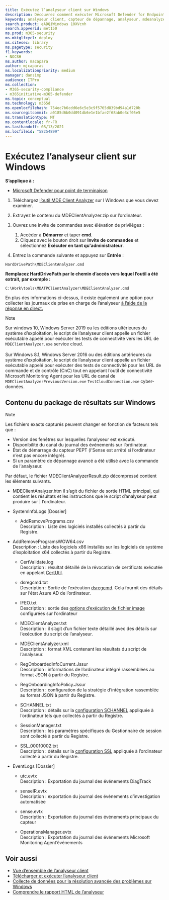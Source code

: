 ```yaml
---
title: Exécutez l’analyseur client sur Windows
description: Découvrez comment exécuter Microsoft Defender for Endpoint Client Analyzer sur Windows.
keywords: analyseur client, capteur de dépannage, analyseur, mdeanalyzer, windows
search.product: eADQiWindows 10XVcnh
search.appverid: met150
ms.prod: m365-security
ms.mktglfcycl: deploy
ms.sitesec: library
ms.pagetype: security
f1.keywords:
- NOCSH
ms.author: macapara
author: mjcaparas
ms.localizationpriority: medium
manager: dansimp
audience: ITPro
ms.collection:
- M365-security-compliance
- m365initiative-m365-defender
ms.topic: conceptual
ms.technology: m365d
ms.openlocfilehash: 754ec7b6cdd6e6c5e3c9f5765d839bd94a1d720b
ms.sourcegitcommit: a0185d6b0dd091db6e1e1bfae2f68ab0e3cf05e5
ms.translationtype: MT
ms.contentlocale: fr-FR
ms.lasthandoff: 08/13/2021
ms.locfileid: "58254899"
---
```

#  <a name="run-the-client-analyzer-on-windows"></a>Exécutez l’analyseur client sur Windows

**S’applique à :**
- [Microsoft Defender pour point de terminaison](https://go.microsoft.com/fwlink/p/?linkid=2146631)


1.  Téléchargez [l’outil MDE Client Analyzer](https://aka.ms/mdatpanalyzer) sur l Windows que vous devez examiner.

2.  Extrayez le contenu du MDEClientAnalyzer.zip sur l’ordinateur.

3.  Ouvrez une invite de commandes avec élévation de privilèges :
    1. Accéder à **Démarrer** et taper **cmd**.
    2. Cliquez avec le bouton droit sur **Invite de commandes** et sélectionnez **Exécuter en tant qu'administrateur**.

4.  Entrez la commande suivante et appuyez sur **Entrée** :

```
HardDrivePath\MDEClientAnalyzer.cmd
```

**Remplacez HardDrivePath par le chemin d’accès vers lequel l’outil a été extrait, par exemple :**

`C:\Work\tools\MDATPClientAnalyzer\MDEClientAnalyzer.cmd`

En plus des informations ci-dessus, il existe également une option pour collecter les journaux de prise en charge de l’analyseur [à l’aide de la réponse en direct.](troubleshoot-collect-support-log.md)

> [!NOTE]  
> Sur windows 10, Windows Server 2019 ou les éditions ultérieures du système d’exploitation, le script de l’analyseur client appelle un fichier exécutable appelé pour exécuter les tests de connectivité vers les URL de `MDEClientAnalyzer.exe` service cloud. <br> <br> Sur Windows 8.1, Windows Server 2016 ou des éditions antérieures du système d’exploitation, le script de l’analyseur client appelle un fichier exécutable appelé pour exécuter des tests de connectivité pour les URL de commande et de contrôle (CnC) tout en appelant l’outil de connectivité Microsoft Monitoring Agent pour les URL de canal de `MDEClientAnalyzerPreviousVersion.exe` `TestCloudConnection.exe` cyber-données.

## <a name="result-package-contents-on-windows"></a>Contenu du package de résultats sur Windows

> [!NOTE]    
> Les fichiers exacts capturés peuvent changer en fonction de facteurs tels que :
> -   Version des fenêtres sur lesquelles l’analyseur est exécuté.
> -   Disponibilité du canal du journal des événements sur l’ordinateur.
> -   État de démarrage du capteur PEPT (l’Sense est arrêté si l’ordinateur n’est pas encore intégré).
>-   Si un paramètre de dépannage avancé a été utilisé avec la commande de l’analyseur.

Par défaut, le fichier MDEClientAnalyzerResult.zip décompressé contient les éléments suivants.

-   MDEClientAnalyzer.htm il s’agit du fichier de sortie HTML principal, qui contient les résultats et les instructions que le script d’analyseur peut produire sur \| l’ordinateur.

-   SystemInfoLogs [Dossier]

    -   AddRemovePrograms.csv <br> Description : Liste des logiciels installés collectés à partir du Registre.

-   AddRemoveProgramsWOW64.csv <br> Description : Liste des logiciels x86 installés sur les logiciels de système d’exploitation x64 collectés à partir du Registre.

    -   CertValidate.log <br> Description : résultat détaillé de la révocation de certificats exécutée en appelant [CertUtil](/windows-server/administration/windows-commands/certutil).

    -   dsregcmd.txt <br> Description : Sortie de l’exécution [dsregcmd](/azure/active-directory/devices/troubleshoot-device-dsregcmd).
        Cela fournit des détails sur l’état Azure AD de l’ordinateur.

    -   IFEO.txt <br> Description : sortie des [options d’exécution de fichier image](/previous-versions/windows/desktop/xperf/image-file-execution-options) configurées sur l’ordinateur

    -   MDEClientAnalyzer.txt <br> Description : il s’agit d’un fichier texte détaillé avec des détails sur l’exécution du script de l’analyseur.

    -   MDEClientAnalyzer.xml <br> Description : format XML contenant les résultats du script de l’analyseur.

    -   RegOnboardedInfoCurrent.Jssur <br> Description : informations de l’ordinateur intégré rassemblées au format JSON à partir du Registre.

    -   RegOnboardingInfoPolicy.Jssur <br> Description : configuration de la stratégie d’intégration rassemblée au format JSON à partir du Registre.

    -   SCHANNEL.txt <br> Description : détails sur la [configuration SCHANNEL](/windows-server/security/tls/manage-tls) appliquée à l’ordinateur tels que collectés à partir du Registre.

    -   SessionManager.txt <br> Description : les paramètres spécifiques du Gestionnaire de session sont collecté à partir du Registre.

    -   SSL_00010002.txt <br> Description : détails sur la [configuration SSL](/windows-server/security/tls/manage-tls) appliquée à l’ordinateur collecté à partir du Registre.

-   EventLogs [Dossier]

    -   utc.evtx <br> Description : Exportation du journal des événements DiagTrack

    -   senseIR.evtx <br> Description : exportation du journal des événements d’investigation automatisée

    -   sense.evtx <br> Description : Exportation du journal des événements principaux du capteur

    -   OperationsManager.evtx <br> Description : Exportation du journal des événements Microsoft Monitoring Agent’événements


## <a name="see-also"></a>Voir aussi
- [Vue d’ensemble de l’analyseur client](overview-client-analyzer.md)
- [Télécharger et exécuter l’analyseur client](download-client-analyzer.md)
- [Collecte de données pour la résolution avancée des problèmes sur Windows](data-collection-analyzer.md)
- [Comprendre le rapport HTML de l’analyseur](analyzer-report.md)
